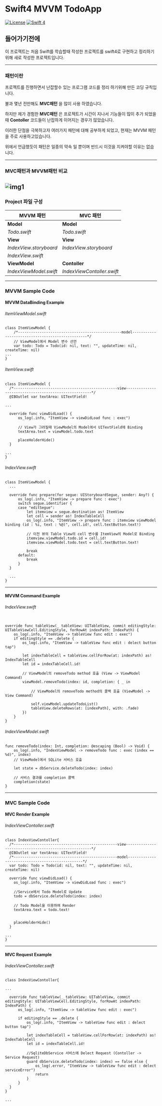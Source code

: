 # Swift4 MVVM TodoApp

[![License](http://img.shields.io/badge/License-MIT-green.svg?style=flat)](https://github.com/clintjang/JWSBoltsSwiftSample/blob/master/LICENSE) [![Swift 4](https://img.shields.io/badge/swift-4.0-orange.svg?style=flat)](https://swift.org)

## 들어가기전에

이 프로젝트는 처음 Swift를 학습할때 작성한 프로젝트를 swift4로 구현하고 정리하기 위해 새로 작성한 프로젝트입니다.

---

### 패턴이란

프로젝트를 진행하면서 난잡할수 있는 프로그램 코드를 정리 하기위해 만든 코딩 규칙입니다.

불과 몇년 전만해도 **MVC패턴** 을 많이 사용 하였습니다.

하지만 제가 경험한 **MVC패턴** 은 프로젝트가 시간이 지나서 기능들이 많이 추가 되었을 때 **Contoller** 코드들이 난잡하게 이어지는 경우가 많았습니다.

이러한 단점을 극복하고자 여러가지 패턴에 대해 공부하게 되었고, 현재는 MVVM 패턴을 주로 사용하고있습니다.

위에서 언급했듯이 패턴은 일종의 약속 일 뿐이며 반드시 이것을 지켜야할 이유는 없습니다.

---

### MVC패턴과 MVVM패턴 비교

## ![img1](https://github.com/k00432/Swift4-MVVM-TodoApp/blob/master/img/pigure1.png?raw=true)

### Project 파일 구성

| MVVM 패턴              | MVC 패턴                   |
| ---------------------- | -------------------------- |
| **Model**              | **Model**                  |
| _Todo.swift_           | _Todo.swift_               |
| **View**               | **View**                   |
| _IndexView.storyboard_ | _IndexView.storyboard_     |
| _IndexView.swift_      |
| **ViewModel**          | **Contoller**              |
| _IndexViewModel.swift_ | _IndexViewContoller.swift_ |

---

### MVVM Sample Code

#### MVVM DataBinding Example

###### ItemViewModel.swift

```
class ItemViewModel {
    /*------------------------------------------------model-------------------------------------------------*/
    // ViewModel에서 Model 변수 선언
    var todo: Todo = Todo(id: nil, text: "", updateTime: nil, createTime: nil)
...
}
```

###### ItemView.swift

```
class ItemViewModel {
  /*------------------------------------------------view------------------------------------------------------*/
  @IBOutlet var textArea: UITextField!

...

  override func viewDidLoad() {
      os_log(.info, "ItemView -> viewDidLoad func : exec")

      // View가 그려질때 ViewModel의 Model에서 UITextField에 Binding
      textArea.text = viewModel.todo.text

      placeHolderHide()
  }

...
}
```

###### IndexView.swift

```
class ItemViewModel {
  ...

  override func prepare(for segue: UIStoryboardSegue, sender: Any?) {
      os_log(.info, "ItemView -> prepare func : exec")
      switch segue.identifier {
      case "editSegue":
          let itemview = segue.destination as! ItemView
          let cell = sender as! IndexTableCell
          os_log(.info, "ItemView -> prepare func : itemview viewModel binding (id : %i, text : %@)", cell.id!, cell.textButton.text!)

          // 이전 뷰의 Table View의 cell 변수를 ItemView의 Model로 Binding
          itemview.viewModel.todo.id = cell.id!
          itemview.viewModel.todo.text = cell.textButton.text!

          break
      default:
          break
      }
  }

  ...
}
```

---

#### MVVM Command Example

###### IndexView.swift

```

override func tableView(_ tableView: UITableView, commit editingStyle: UITableViewCell.EditingStyle, forRowAt indexPath: IndexPath) {
    os_log(.info, "ItemView -> tableView func edit : exec")
    if editingStyle == .delete {
        os_log(.info, "ItemView -> tableView func edit : delect button tap")

        let indexTableCell = tableView.cellForRow(at: indexPath) as! IndexTableCell
        let id = indexTableCell.id!

        // ViewModel의 removeTodo method 호출 (View -> ViewModel Command)
        viewModel.removeTodo(index: id, completion: { _ in

            // ViewModel의 removeTodo method의 콜백 호출 (ViewModel -> View Command)

            self.viewModel.updateTodoList()
            tableView.deleteRows(at: [indexPath], with: .fade)
        })
    }
}
```

###### IndexViewModel.swift

```
func removeTodo(index: Int, completion: @escaping (Bool) -> Void) {
    os_log(.info, "IndexViewModel -> removeTodo func : exec (index == %d)", index)
    // ViewModel에서 SQLite 서비스 호출

    let state = dbService.deleteTodo(index: index)

    // 서비스 결과를 completion 콜백
    completion(state)
}
```

---

### MVC Sample Code

#### MVC Render Example

###### IndexViewContoller.swift

```
class IndexViewContoller{
  /*------------------------------------------------view------------------------------------------------------*/
  @IBOutlet var textArea: UITextField!
  /*------------------------------------------------model-------------------------------------------------*/
  var todo: Todo = Todo(id: nil, text: "", updateTime: nil, createTime: nil)

  override func viewDidLoad() {
    os_log(.info, "ItemView -> viewDidLoad func : exec")

    //Service에서 Todo Model로 Update
    todo = dbService.deleteTodo(index: index)

    // Todo Model을 이용하여 Render
    textArea.text = todo.text!


    placeHolderHide()
  }

...
}
```

---

#### MVC Request Example

###### IndexViewContoller.swift

```
class IndexViewContoller{

...

  override func tableView(_ tableView: UITableView, commit editingStyle: UITableViewCell.EditingStyle, forRowAt indexPath: IndexPath) {
      os_log(.info, "ItemView -> tableView func edit : exec")

      if editingStyle == .delete {
          os_log(.info, "ItemView -> tableView func edit : delect button tap")

          let indexTableCell = tableView.cellForRow(at: indexPath) as! IndexTableCell
          let id = indexTableCell.id!

          //SqliteDbService 서비스에 Delect Request (Contoller -> Service Request)
          guard dbService.deleteTodo(index: index) == false else {
              os_log(.error, "ItemView -> tableView func edit : delect serviceError")
              return
          }
      }
  }
}

...
```
